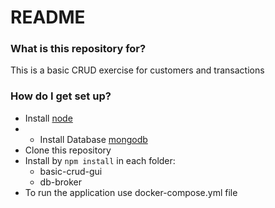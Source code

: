 # README #

### What is this repository for? ###

This is a basic CRUD exercise for customers and transactions

### How do I get set up? ###

* Install [node](https://nodejs.org/en/)
* * Install Database [mongodb](https://www.mongodb.com/try/download/community)
* Clone this repository
* Install by `npm install` in each folder:
    * basic-crud-gui
    * db-broker
* To run the application use docker-compose.yml file


